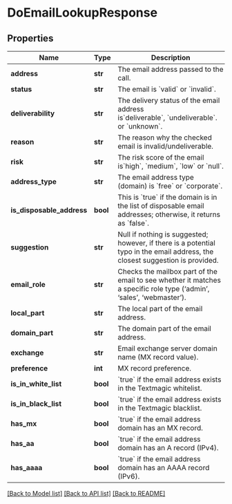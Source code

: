 # DoEmailLookupResponse

## Properties
Name | Type | Description | Notes
------------ | ------------- | ------------- | -------------
**address** | **str** | The email address passed to the call. | 
**status** | **str** | The email is &#x60;valid&#x60; or &#x60;invalid&#x60;. | 
**deliverability** | **str** | The delivery status of the email address is&#x60;deliverable&#x60;, &#x60;undeliverable&#x60;. or &#x60;unknown&#x60;. | 
**reason** | **str** | The reason why the checked email is invalid/undeliverable. | 
**risk** | **str** | The risk score of the email is&#x60;high&#x60;, &#x60;medium&#x60;, &#x60;low&#x60; or &#x60;null&#x60;. | 
**address_type** | **str** | The email address type (domain) is &#x60;free&#x60; or &#x60;corporate&#x60;. | 
**is_disposable_address** | **bool** | This is &#x60;true&#x60; if the domain is in the list of disposable email addresses; otherwise, it returns as &#x60;false&#x60;. | 
**suggestion** | **str** | Null if nothing is suggested; however, if there is a potential typo in the email address, the closest suggestion is provided. | 
**email_role** | **str** | Checks the mailbox part of the email to see whether it matches a specific role type (‘admin’, ‘sales’, ‘webmaster’). | 
**local_part** | **str** | The local part of the email address. | 
**domain_part** | **str** | The domain part of the email address. | 
**exchange** | **str** | Email exchange server domain name (MX record value). | 
**preference** | **int** | MX record preference. | 
**is_in_white_list** | **bool** | &#x60;true&#x60; if the email address exists in the Textmagic whitelist.  | 
**is_in_black_list** | **bool** | &#x60;true&#x60; if the email address exists in the Textmagic blacklist.  | 
**has_mx** | **bool** | &#x60;true&#x60; if the email address domain has an MX record.  | 
**has_aa** | **bool** | &#x60;true&#x60; if the email address domain has an A record (IPv4).  | 
**has_aaaa** | **bool** | &#x60;true&#x60; if the email address domain has an AAAA record (IPv6).  | 

[[Back to Model list]](../README.md#documentation-for-models) [[Back to API list]](../README.md#documentation-for-api-endpoints) [[Back to README]](../README.md)


